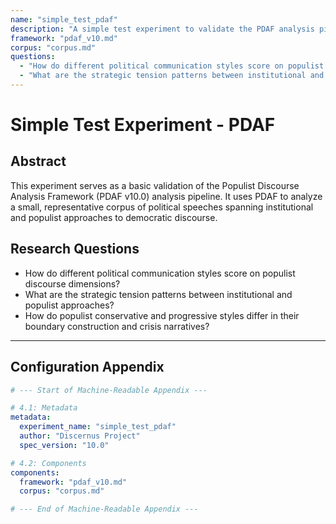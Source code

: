 ```yaml
---
name: "simple_test_pdaf"
description: "A simple test experiment to validate the PDAF analysis pipeline for populist discourse analysis."
framework: "pdaf_v10.md"
corpus: "corpus.md"
questions:
  - "How do different political communication styles score on populist discourse dimensions?"
  - "What are the strategic tension patterns between institutional and populist approaches?"
---
```


# Simple Test Experiment - PDAF

## Abstract
This experiment serves as a basic validation of the Populist Discourse Analysis Framework (PDAF v10.0) analysis pipeline. It uses PDAF to analyze a small, representative corpus of political speeches spanning institutional and populist approaches to democratic discourse.

## Research Questions
- How do different political communication styles score on populist discourse dimensions?
- What are the strategic tension patterns between institutional and populist approaches?
- How do populist conservative and progressive styles differ in their boundary construction and crisis narratives?

---

## Configuration Appendix
```yaml
# --- Start of Machine-Readable Appendix ---

# 4.1: Metadata
metadata:
  experiment_name: "simple_test_pdaf"
  author: "Discernus Project"
  spec_version: "10.0"

# 4.2: Components
components:
  framework: "pdaf_v10.md"
  corpus: "corpus.md"

# --- End of Machine-Readable Appendix ---
```
